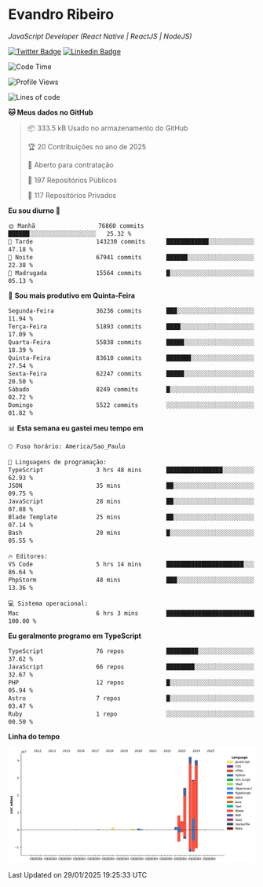 # Evandro **Ribeiro**

*JavaScript Developer (React Native | ReactJS | NodeJS)*

[![Twitter Badge](https://img.shields.io/badge/-@ribeiroevandro-201B2D?style=flat-square&labelColor=201B2D&logo=twitter&logoColor=white&link=https://twitter.com/ribeiroevandro)](https://twitter.com/ribeiroevandro) 
[![Linkedin Badge](https://img.shields.io/badge/-Evandro%20Ribeiro-201B2D?style=flat-square&logo=Linkedin&logoColor=white&link=https://www.linkedin.com/in/ribeiroevandro)](https://www.linkedin.com/in/ribeiroevandro) 


<!--START_SECTION:waka-->
![Code Time](http://img.shields.io/badge/Code%20Time-4%2C257%20hrs%2018%20mins-blue)

![Profile Views](http://img.shields.io/badge/Visualizac%C3%B5es%20do%20perfil-0-blue)

![Lines of code](https://img.shields.io/badge/Desde%20o%20Hello%20World%20eu%20escrevi-152.9%20million%20linhas%20de%20c%C3%B3digo-blue)

**🐱 Meus dados no GitHub** 

> 📦 333.5 kB Usado no armazenamento do GitHub 
 > 
> 🏆 20 Contribuições no ano de 2025
 > 
> 💼 Aberto para contratação
 > 
> 📜 197 Repositórios Públicos 
 > 
> 🔑 117 Repositórios Privados 
 > 
**Eu sou diurno 🐤** 

```text
🌞 Manhã                  76860 commits       ██████░░░░░░░░░░░░░░░░░░░   25.32 % 
🌆 Tarde                  143230 commits      ████████████░░░░░░░░░░░░░   47.18 % 
🌃 Noite                  67941 commits       ██████░░░░░░░░░░░░░░░░░░░   22.38 % 
🌙 Madrugada              15564 commits       █░░░░░░░░░░░░░░░░░░░░░░░░   05.13 % 
```
📅 **Sou mais produtivo em Quinta-Feira** 

```text
Segunda-Feira            36236 commits       ███░░░░░░░░░░░░░░░░░░░░░░   11.94 % 
Terça-Feira              51893 commits       ████░░░░░░░░░░░░░░░░░░░░░   17.09 % 
Quarta-Feira             55838 commits       █████░░░░░░░░░░░░░░░░░░░░   18.39 % 
Quinta-Feira             83610 commits       ███████░░░░░░░░░░░░░░░░░░   27.54 % 
Sexta-Feira              62247 commits       █████░░░░░░░░░░░░░░░░░░░░   20.50 % 
Sábado                   8249 commits        █░░░░░░░░░░░░░░░░░░░░░░░░   02.72 % 
Domingo                  5522 commits        ░░░░░░░░░░░░░░░░░░░░░░░░░   01.82 % 
```


📊 **Esta semana eu gastei meu tempo em** 

```text
🕑︎ Fuso horário: America/Sao_Paulo

💬 Linguagens de programação: 
TypeScript               3 hrs 48 mins       ████████████████░░░░░░░░░   62.93 % 
JSON                     35 mins             ██░░░░░░░░░░░░░░░░░░░░░░░   09.75 % 
JavaScript               28 mins             ██░░░░░░░░░░░░░░░░░░░░░░░   07.88 % 
Blade Template           25 mins             ██░░░░░░░░░░░░░░░░░░░░░░░   07.14 % 
Bash                     20 mins             █░░░░░░░░░░░░░░░░░░░░░░░░   05.55 % 

🔥 Editores: 
VS Code                  5 hrs 14 mins       ██████████████████████░░░   86.64 % 
PhpStorm                 48 mins             ███░░░░░░░░░░░░░░░░░░░░░░   13.36 % 

💻 Sistema operacional: 
Mac                      6 hrs 3 mins        █████████████████████████   100.00 % 
```

**Eu geralmente programo em TypeScript** 

```text
TypeScript               76 repos            █████████░░░░░░░░░░░░░░░░   37.62 % 
JavaScript               66 repos            ████████░░░░░░░░░░░░░░░░░   32.67 % 
PHP                      12 repos            █░░░░░░░░░░░░░░░░░░░░░░░░   05.94 % 
Astro                    7 repos             █░░░░░░░░░░░░░░░░░░░░░░░░   03.47 % 
Ruby                     1 repo              ░░░░░░░░░░░░░░░░░░░░░░░░░   00.50 % 
```



**Linha do tempo**

![Lines of Code chart](https://raw.githubusercontent.com/ribeiroevandro/ribeiroevandro/main/assets/bar_graph.png)


 Last Updated on 29/01/2025 19:25:33 UTC
<!--END_SECTION:waka-->
